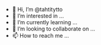 - 👋 Hi, I’m @tahtitytto
- 👀 I’m interested in ...
- 🌱 I’m currently learning ...
- 💞️ I’m looking to collaborate on ...
- 📫 How to reach me ...

<!---
tahtitytto/tahtitytto is a ✨ special ✨ repository because its `README.md` (this file) appears on your GitHub profile.
You can click the Preview link to take a look at your changes.
--->
